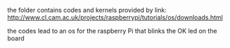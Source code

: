 the folder contains codes and kernels provided by link: http://www.cl.cam.ac.uk/projects/raspberrypi/tutorials/os/downloads.html




the codes lead to an os for the raspberry Pi that blinks the OK led on the board
